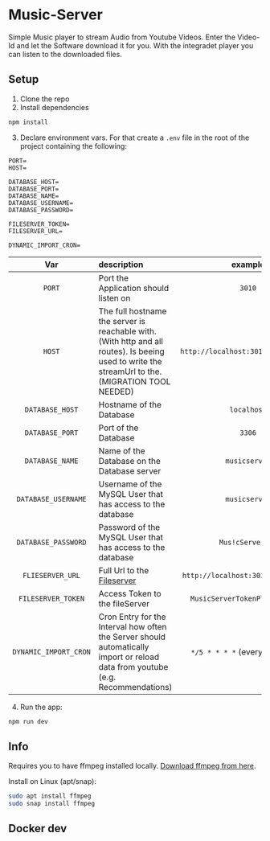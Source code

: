 # Music-Server

Simple Music player to stream Audio from Youtube Videos. Enter the Video-Id and let the Software download it for you. With the integradet player you can listen to the downloaded files.

## Setup

1. Clone the repo
2. Install dependencies

```bash
npm install
```

3. Declare environment vars. For that create a `.env` file in the root of the project containing the following:

```env
PORT=
HOST=

DATABASE_HOST=
DATABASE_PORT=
DATABASE_NAME=
DATABASE_USERNAME=
DATABASE_PASSWORD=

FILESERVER_TOKEN=
FILESERVER_URL=

DYNAMIC_IMPORT_CRON=
```

|          Var          | description                                                                                                                                       |               example               |
| :-------------------: | :------------------------------------------------------------------------------------------------------------------------------------------------ | :---------------------------------: |
|        `PORT`         | Port the Application should listen on                                                                                                             |               `3010`                |
|        `HOST`         | The full hostname the server is reachable with. (With http and all routes). Is beeing used to write the streamUrl to the. (MIGRATION TOOL NEEDED) | `http://localhost:3010/musicserver` |
|    `DATABASE_HOST`    | Hostname of the Database                                                                                                                          |             `localhost`             |
|    `DATABASE_PORT`    | Port of the Database                                                                                                                              |               `3306`                |
|    `DATABASE_NAME`    | Name of the Database on the Database server                                                                                                       |            `musicserver`            |
|  `DATABASE_USERNAME`  | Username of the MySQL User that has access to the database                                                                                        |            `musicserver`            |
|  `DATABASE_PASSWORD`  | Password of the MySQL User that has access to the database                                                                                        |          `Mus!cServer123`           |
|   `FLIESERVER_URL`    | Full Url to the [Fileserver](https://github.com/Tim-Gabrikowski/file-store)                                                                       | `http://localhost:3030/fileserver`  |
|  `FILESERVER_TOKEN`   | Access Token to the fileServer                                                                                                                    |   `MusicServerTokenPlsDontShare`    |
| `DYNAMIC_IMPORT_CRON` | Cron Entry for the Interval how often the Server should automatically import or reload data from youtube (e.g. Recommendations)                   |   `*/5 * * * *` (every 5 minutes)   |

4. Run the app:

```bash
npm run dev
```

## Info

Requires you to have ffmpeg installed locally. [Download ffmpeg from here](https://ffmpeg.org/download.html).

Install on Linux (apt/snap):

```bash
sudo apt install ffmpeg
sudo snap install ffmpeg
```

## Docker dev
